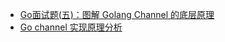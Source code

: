* [Go面试题(五)：图解 Golang Channel 的底层原理](https://juejin.cn/post/7037656471210819614#heading-3)
* [Go channel 实现原理分析](https://segmentfault.com/a/1190000019172554)